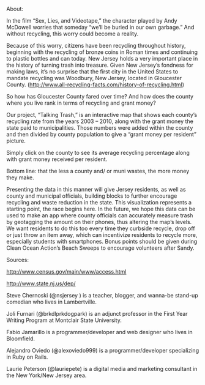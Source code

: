 About:

In the film “Sex, Lies, and Videotape,” the character played by Andy McDowell worries that someday “we’ll be buried in our own garbage.” And without recycling, this worry could become a reality.

Because of this worry, citizens have been recycling throughout history, beginning with the recycling of bronze coins in Roman times and continuing to plastic bottles and can today. New Jersey holds a very important place in the history of turning trash into treasure. Given New Jersey’s fondness for making laws, it’s no surprise that the first city in the United States to mandate recycling was Woodbury, New Jersey, located in Gloucester County. (http://www.all-recycling-facts.com/history-of-recycling.html)

So how has Gloucester County fared over time? And how does the county where you live rank in terms of recycling and grant money?
 
Our project, “Talking Trash,” is an interactive map that shows each county’s recycling rate from the years 2003 – 2010, along with the grant money the state paid to municipalities. Those numbers were added within the county and then divided by county population to give a “grant money per resident” picture.
 
Simply click on the county to see its average recycling percentage along with grant money received per resident.

Bottom line: that the less a county and/ or muni wastes, the more money they make. 

Presenting the data in this manner will give Jersey residents, as well as county and municipal officials, building blocks to further encourage recycling and waste reduction in the state. This visualization represents a starting point, the race begins here. In the future, we hope this data can be used to make an app where county officials can accurately measure trash by geotagging the amount on their phones, thus altering the map’s levels. We want residents to do this too every time they curbside recycle, drop off or just throw an item away, which can incentivize residents to recycle more, especially students with smartphones. Bonus points should be given during Clean Ocean Action’s Beach Sweeps to encourage volunteers after Sandy.

Sources:

http://www.census.gov/main/www/access.html

http://www.state.nj.us/dep/

Steve Chernoski (@nsjersey ) is a teacher, blogger, and wanna-be stand-up comedian who lives in Lambertville.
 
Joli Furnari (@brkdlprkdogpark) is an adjunct professor in the First Year Writing Program at Montclair State University.
 
Fabio Jamarillo is a programmer/developer and web designer who lives in Bloomfield.  
 
Alejandro Oviedo (@alexoviedo999) is a programmer/developer specializing in Ruby on Rails.
 
Laurie Peterson (@lauriepete) is a digital media and marketing consultant in the New York/New Jersey area.
